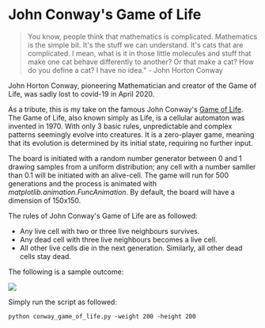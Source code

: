 # John Conway's Game of Life

> You know, people think that mathematics is complicated. Mathematics is the simple bit. It's the stuff we can understand. It's cats that are complicated. I mean, what is it in those little molecules and stuff that make one cat behave differently to another? Or that make a cat? How do you define a cat? I have no idea." - John Horton Conway 

John Horton Conway, pioneering Mathematician and creator of the Game of Life, was sadly lost to covid-19 in April 2020.

As a tribute, this is my take on the famous John Conway's [Game of Life](https://en.wikipedia.org/wiki/Conway%27s_Game_of_Life). The Game of Life, also known simply as Life, is a cellular automaton was invented in 1970. With only 3 basic rules, unpredictable and complex patterns seemingly evolve into creatures. It is a zero-player game, meaning that its evolution is determined by its initial state, requiring no further input.

The board is initiated with a random number generator between 0 and 1 drawing samples from a uniform distribution; any cell with a number samller than 0.1 will be initiated with an alive-cell. The game will run for 500 generations and the process is animated with *matplotlib.animation.FuncAnimation*. By default, the board will have a dimension of 150x150. 

The rules of John Conway's Game of Life are as followed:
* Any live cell with two or three live neighbours survives.
* Any dead cell with three live neighbours becomes a live cell.
* All other live cells die in the next generation. Similarly, all other dead cells stay dead.

The following is a sample outcome:

![](game_of_life.gif)

Simply run the script as followed:

```python conway_game_of_life.py -weight 200 -height 200```
